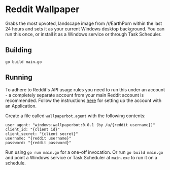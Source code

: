 # Reddit Wallpaper

Grabs the most upvoted, landscape image from /r/EarthPorn within the last 24 hours and sets it as your current Windows desktop background. You can run this once, or install it as a Windows service or through Task Scheduler.

## Building

`go build main.go`

## Running

To adhere to Reddit's API usage rules you need to run this under an account - a completely separate account from your main Reddit account is recommended. Follow the instructions [here](https://turnage.gitbooks.io/graw/content/chapter1.html) for setting up the account with an Application.

Create a file called `wallpaperbot.agent` with the following contents:

```
user_agent: "windows:wallpaperbot:0.0.1 (by /u/{reddit username})"
client_id: "{client id}"
client_secret: "{client secret}"
username: "{reddit username}"
password: "{reddit password}"
```

Run using `go run main.go` for a one-off invocation. Or run `go build main.go` and point a Windows service or Task Scheduler at `main.exe` to run it on a schedule.
